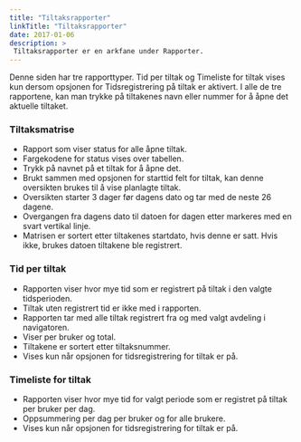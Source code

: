```yaml
---
title: "Tiltaksrapporter"
linkTitle: "Tiltaksrapporter"
date: 2017-01-06
description: >
 Tiltaksrapporter er en arkfane under Rapporter.
---
```

Denne siden har tre rapporttyper. Tid per tiltak og Timeliste for tiltak vises kun dersom opsjonen for Tidsregistrering på tiltak er aktivert. I alle de tre rapportene, kan man trykke på tiltakenes navn eller nummer for å åpne det aktuelle tiltaket.

### Tiltaksmatrise

- Rapport som viser status for alle åpne tiltak.
- Fargekodene for status vises over tabellen.
- Trykk på navnet på et tiltak for å åpne det.
- Brukt sammen med opsjonen for starttid felt for tiltak, kan denne oversikten brukes til å vise planlagte tiltak.
- Oversikten starter 3 dager før dagens dato og tar med de neste 26 dagene.
- Overgangen fra dagens dato til datoen for dagen etter markeres med en svart vertikal linje.
- Matrisen er sortert etter tiltakenes startdato, hvis denne er satt. Hvis ikke, brukes datoen tiltakene ble registrert.

### Tid per tiltak

- Rapporten viser hvor mye tid som er registrert på tiltak i den valgte tidsperioden.
- Tiltak uten registrert tid er ikke med i rapporten.
- Rapporten tar med alle tiltak registrert fra og med valgt avdeling i navigatoren.
- Viser per bruker og total.
- Tiltakene er sortert etter tiltaksnummer.
- Vises kun når opsjonen for tidsregistrering for tiltak er på.

### Timeliste for tiltak

- Rapporten viser hvor mye tid for valgt periode som er registret på tiltak per bruker per dag.
- Oppsummering per dag per bruker og for alle brukere.
- Vises kun når opsjonen for tidsregistrering for tiltak er på.
